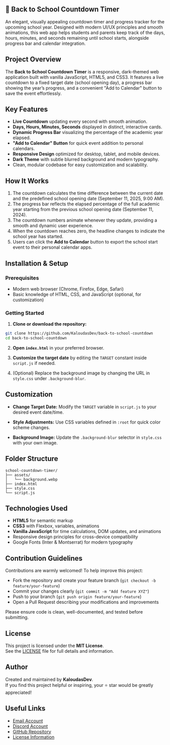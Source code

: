 ## 🏫 Back to School Countdown Timer

An elegant, visually appealing countdown timer and progress tracker for the upcoming school year. Designed with modern UI/UX principles and smooth animations, this web app helps students and parents keep track of the days, hours, minutes, and seconds remaining until school starts, alongside progress bar and calendar integration.

## Project Overview

The **Back to School Countdown Timer** is a responsive, dark-themed web application built with vanilla JavaScript, HTML5, and CSS3. It features a live countdown to a fixed target date (school opening day), a progress bar showing the year’s progress, and a convenient "Add to Calendar" button to save the event effortlessly.

## Key Features

- **Live Countdown** updating every second with smooth animation.
- **Days, Hours, Minutes, Seconds** displayed in distinct, interactive cards.
- **Dynamic Progress Bar** visualizing the percentage of the academic year elapsed.
- **"Add to Calendar" Button** for quick event addition to personal calendars.
- **Responsive Design** optimized for desktop, tablet, and mobile devices.
- **Dark Theme** with subtle blurred background and modern typography.
- Clean, modular codebase for easy customization and scalability.

## How It Works

1. The countdown calculates the time difference between the current date and the predefined school opening date (September 11, 2025, 9:00 AM).
2. The progress bar reflects the elapsed percentage of the full academic year starting from the previous school opening date (September 11, 2024).
3. The countdown numbers animate whenever they update, providing a smooth and dynamic user experience.
4. When the countdown reaches zero, the headline changes to indicate the school year has started.
5. Users can click the **Add to Calendar** button to export the school start event to their personal calendar apps.

## Installation & Setup

### Prerequisites

- Modern web browser (Chrome, Firefox, Edge, Safari)
- Basic knowledge of HTML, CSS, and JavaScript (optional, for customization)

### Getting Started

1. **Clone or download the repository:**

```bash
git clone https://github.com/KaloudasDev/back-to-school-countdown
cd back-to-school-countdown
````

2. **Open `index.html`** in your preferred browser.

3. **Customize the target date** by editing the `TARGET` constant inside `script.js` if needed.

4. (Optional) Replace the background image by changing the URL in `style.css` under `.background-blur`.

## Customization

* **Change Target Date:**
  Modify the `TARGET` variable in `script.js` to your desired event date/time.

* **Style Adjustments:**
  Use CSS variables defined in `:root` for quick color scheme changes.

* **Background Image:**
  Update the `.background-blur` selector in `style.css` with your own image.

## Folder Structure

```
school-countdown-timer/
├── assets/
│   └── background.webp           
├── index.html                   
├── style.css                   
└── script.js                    
```


## Technologies Used

* **HTML5** for semantic markup
* **CSS3** with Flexbox, variables, animations
* **Vanilla JavaScript** for time calculations, DOM updates, and animations
* Responsive design principles for cross-device compatibility
* Google Fonts (Inter & Montserrat) for modern typography

## Contribution Guidelines

Contributions are warmly welcomed! To help improve this project:

* Fork the repository and create your feature branch (`git checkout -b feature/your-feature`)
* Commit your changes clearly (`git commit -m "Add feature XYZ"`)
* Push to your branch (`git push origin feature/your-feature`)
* Open a Pull Request describing your modifications and improvements

Please ensure code is clean, well-documented, and tested before submitting.

## License

This project is licensed under the **MIT License**.   
See the [LICENSE](./LICENSE) file for full details and information.

## Author

Created and maintained by **KaloudasDev**.  
If you find this project helpful or inspiring, your ⭐️ star would be greatly appreciated!

## Useful Links

* [Email Account](mailto:kaloudasdev@gmail.com)
* [Discord Account](https://discordapp.com/users/1069279857072160921)
* [GitHub Repository](https://github.com/KaloudasDev/back-to-school-countdown)
* [License Information](https://en.wikipedia.org/wiki/MIT_License)
